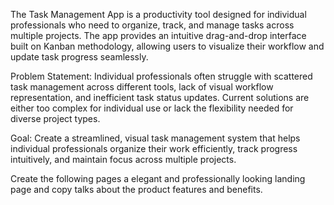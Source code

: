 The Task Management App is a productivity tool designed for individual professionals who need to organize, track, and manage tasks across multiple projects. The app provides an intuitive drag-and-drop interface built on Kanban methodology, allowing users to visualize their workflow and update task progress seamlessly.

Problem Statement: Individual professionals often struggle with scattered task management across different tools, lack of visual workflow representation, and inefficient task status updates. Current solutions are either too complex for individual use or lack the flexibility needed for diverse project types.

Goal: Create a streamlined, visual task management system that helps individual professionals organize their work efficiently, track progress intuitively, and maintain focus across multiple projects.

Create the following pages a elegant and professionally looking landing page and copy talks about the product features and benefits.